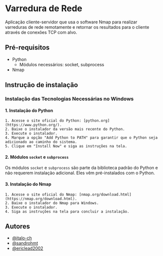 
# Varredura de Rede

Aplicação cliente-servidor que usa o software Nmap para realizar varreduras de rede remotamente e retornar os resultados para o cliente através de conexões TCP com alvo.


## Pré-requisitos
- Python
    -  Módulos necessários: socket, subprocess 
- Nmap
## Instrução de instalação

### Instalação das Tecnologias Necessárias no Windows

#### 1. Instalação do Python

    1. Acesse o site oficial do Python: [python.org](https://www.python.org/).
    2. Baixe o instalador da versão mais recente do Python.
    3. Execute o instalador.
    4. Marque a opção "Add Python to PATH" para garantir que o Python seja adicionado ao caminho do sistema.
    5. Clique em "Install Now" e siga as instruções na tela.

#### 2. Módulos `socket` e `subprocess`

Os módulos `socket` e `subprocess` são parte da biblioteca padrão do Python e não requerem instalação adicional. Eles vêm pré-instalados com o Python.

#### 3. Instalação do Nmap

    1. Acesse o site oficial do Nmap: [nmap.org/download.html](https://nmap.org/download.html).
    2. Baixe o instalador do Nmap para Windows.
    3. Execute o instalador.
    4. Siga as instruções na tela para concluir a instalação.


## Autores

- [@italo-ch](https://github.com/italo-ch)
- [@sandrohmt](https://github.com/sandrohmt)
- [@ericlead2002](https://github.com/ericlead2002)
